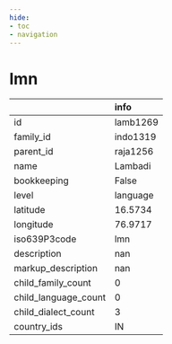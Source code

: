 ```yaml
---
hide:
- toc
- navigation
---
```

# lmn
|                      | info     |
|:---------------------|:---------|
| id                   | lamb1269 |
| family_id            | indo1319 |
| parent_id            | raja1256 |
| name                 | Lambadi  |
| bookkeeping          | False    |
| level                | language |
| latitude             | 16.5734  |
| longitude            | 76.9717  |
| iso639P3code         | lmn      |
| description          | nan      |
| markup_description   | nan      |
| child_family_count   | 0        |
| child_language_count | 0        |
| child_dialect_count  | 3        |
| country_ids          | IN       |